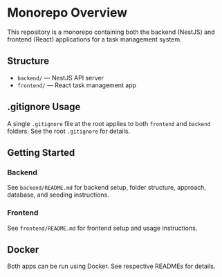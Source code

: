 # Monorepo Overview

This repository is a monorepo containing both the backend (NestJS) and frontend (React) applications for a task management system.

## Structure
- `backend/` — NestJS API server
- `frontend/` — React task management app

## .gitignore Usage
A single `.gitignore` file at the root applies to both `frontend` and `backend` folders. See the root `.gitignore` for details.

## Getting Started

### Backend
See `backend/README.md` for backend setup, folder structure, approach, database, and seeding instructions.

### Frontend
See `frontend/README.md` for frontend setup and usage instructions.

## Docker
Both apps can be run using Docker. See respective READMEs for details.
